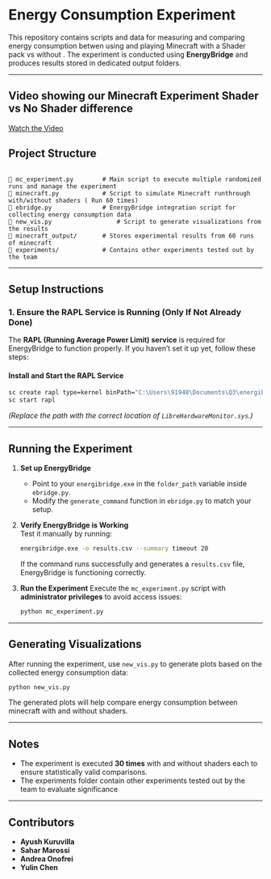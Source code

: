 # Energy Consumption Experiment

This repository contains scripts and data for measuring and comparing energy consumption betwen using and playing Minecraft with a Shader pack vs without . The experiment is conducted using **EnergyBridge** and produces results stored in dedicated output folders.

---
## **Video showing our Minecraft Experiment Shader vs No Shader difference**
[Watch the Video](https://www.youtube.com/watch?v=WmE67KBySDA)

## **Project Structure**
```

📄 mc_experiment.py        # Main script to execute multiple randomized runs and manage the experiment
📄 minecraft.py            # Script to simulate Minecraft runthrough with/without shaders ( Run 60 times)
📄 ebridge.py              # EnergyBridge integration script for collecting energy consumption data
📄 new_vis.py                  # Script to generate visualizations from the results
📁 minecraft_output/       # Stores experimental results from 60 runs of minecraft
📁 experiments/            # Contains other experiments tested out by the team
```

---

## **Setup Instructions**
### **1. Ensure the RAPL Service is Running (Only If Not Already Done)**
The **RAPL (Running Average Power Limit) service** is required for EnergyBridge to function properly. If you haven’t set it up yet, follow these steps:

#### **Install and Start the RAPL Service**
```sh
sc create rapl type=kernel binPath="C:\Users\91948\Documents\Q3\energibridge-\LibreHardwareMonitor.sys"
sc start rapl
```
*(Replace the path with the correct location of `LibreHardwareMonitor.sys`.)*

---

## **Running the Experiment**
1. **Set up EnergyBridge**  
   - Point to your `energibridge.exe` in the `folder_path` variable inside `ebridge.py`.  
   - Modify the `generate_command` function in `ebridge.py` to match your setup.

2. **Verify EnergyBridge is Working**  
   Test it manually by running:
   ```sh
   energibridge.exe -o results.csv --summary timeout 20
   ```
   If the command runs successfully and generates a `results.csv` file, EnergyBridge is functioning correctly.

3. **Run the Experiment** 
   Execute the `mc_experiment.py` script with **administrator privileges** to avoid access issues:
   ```sh
   python mc_experiment.py
   ```

---

## **Generating Visualizations**
After running the experiment, use `new_vis.py` to generate plots based on the collected energy consumption data:
```sh
python new_vis.py
```
The generated plots will help compare energy consumption between minecraft with and without shaders.

---

## **Notes**
- The experiment is executed **30 times** with and without shaders each to ensure statistically valid comparisons.
- The experiments folder contain other experiments tested out by the team to evaluate significance 

---

## **Contributors**
- **Ayush Kuruvilla**
- **Sahar Marossi**
- **Andrea Onofrei**
- **Yulin Chen**
